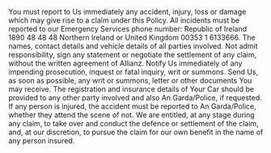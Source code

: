 You must report to Us immediately any
accident, injury, loss or damage which
may give rise to a claim under this Policy. 
All incidents must be reported to our
Emergency Services phone number:
Republic of Ireland 1890 48 48 48
Northern Ireland or United Kingdom
00353 1 6133666. The names, contact details and
vehicle details of all parties
involved. Not admit responsibility, sign any
statement or negotiate the
settlement of any claim, without the
written agreement of Allianz. Notify Us immediately of any
impending prosecution, inquest or
fatal inquiry, writ or summons. Send Us, as soon as possible, any
writ or summons, letter or other
documents You may receive. The registration and insurance
details of Your Car should be
provided to any other party involved
and also An Garda/Police, if
requested. If any person is injured, the accident
must be reported to An
Garda/Police, whether they attend
the scene of not. We are
entitled, at any stage during any claim,
to take over and conduct the defence
or settlement of the claim, and, at our
discretion, to pursue the claim for our
own benefit in the name of any person
insured.
